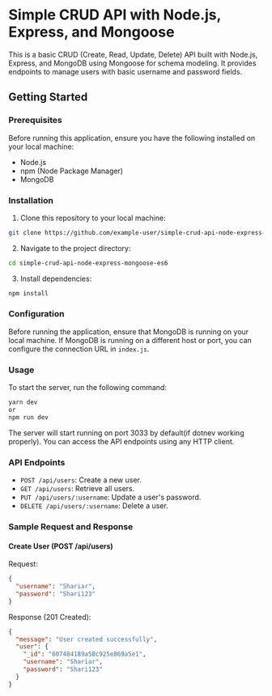 # Simple CRUD API with Node.js, Express, and Mongoose

This is a basic CRUD (Create, Read, Update, Delete) API built with Node.js, Express, and MongoDB using Mongoose for schema modeling. It provides endpoints to manage users with basic username and password fields.

## Getting Started

### Prerequisites

Before running this application, ensure you have the following installed on your local machine:

- Node.js
- npm (Node Package Manager)
- MongoDB

### Installation

1. Clone this repository to your local machine:

```bash
git clone https://github.com/example-user/simple-crud-api-node-express-mongoose-es6.git
```

2. Navigate to the project directory:

```bash
cd simple-crud-api-node-express-mongoose-es6
```

3. Install dependencies:

```bash
npm install
```

### Configuration

Before running the application, ensure that MongoDB is running on your local machine. If MongoDB is running on a different host or port, you can configure the connection URL in `index.js`.

### Usage

To start the server, run the following command:

```bash
yarn dev 
or
npm run dev
```

The server will start running on port 3033 by default(if dotnev working properly). You can access the API endpoints using any HTTP client.

### API Endpoints

- `POST /api/users`: Create a new user.
- `GET /api/users`: Retrieve all users.
- `PUT /api/users/:username`: Update a user's password.
- `DELETE /api/users/:username`: Delete a user.

### Sample Request and Response

#### Create User (POST /api/users)

Request:

```json
{
  "username": "Shariar",
  "password": "Shari123"
}
```

Response (201 Created):

```json
{
  "message": "User created successfully",
  "user": {
    "_id": "607484189a58c925e869a5e1",
    "username": "Shariar",
    "password": "Shari123"
  }
}
```